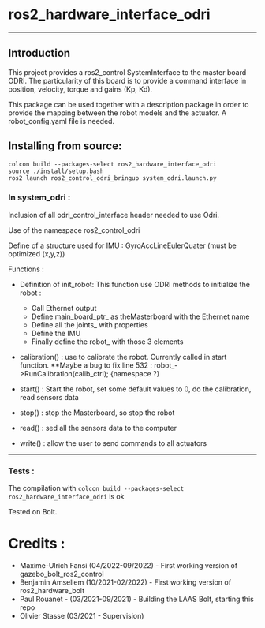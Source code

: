 # ros2_hardware_interface_odri
----------------------

## Introduction

This project provides a ros2_control SystemInterface to the master board ODRI.
The particularity of this board is to provide a command interface in position, velocity, torque and gains (Kp, Kd).

This package can be used together with a description package in order to provide the mapping between the robot models
and the actuator. A robot_config.yaml file is needed.

## Installing from source:

```
colcon build --packages-select ros2_hardware_interface_odri
source ./install/setup.bash
ros2 launch ros2_control_odri_bringup system_odri.launch.py
```

### In system_odri :

Inclusion of all odri_control_interface header needed to use Odri.

Use of the namespace ros2_control_odri

Define of a structure used for IMU : GyroAccLineEulerQuater (must be optimized (x,y,z))


Functions :
   - Definition of init_robot: This function use ODRI methods to initialize the robot :
      - Call Ethernet output
      - Define main_board_ptr_ as theMasterboard with the Ethernet name
      - Define all the joints_ with properties
      - Define the IMU
      - Finally define the robot_ with those 3 elements

   - calibration() : use to calibrate the robot. Currently called in start function. **Maybe a bug to fix line 532 :  robot_->RunCalibration(calib_ctrl); {namespace ?}

   - start() : Start the robot, set some default values to 0, do the calibration, read sensors data

   - stop() : stop the Masterboard, so stop the robot

   - read() : sed all the sensors data to the computer

   - write() : allow the user to send commands to all actuators


----------------------

### Tests :

The compilation with ```colcon build --packages-select ros2_hardware_interface_odri``` is ok



Tested on Bolt.

# Credits :

 *   Maxime-Ulrich Fansi (04/2022-09/2022) - First working version of gazebo_bolt_ros2_control
 *   Benjamin Amsellem (10/2021-02/2022) - First working version of ros2_hardware_bolt
 *   Paul Rouanet - (03/2021-09/2021) - Building the LAAS Bolt, starting this repo
 *   Olivier Stasse (03/2021 - Supervision)
